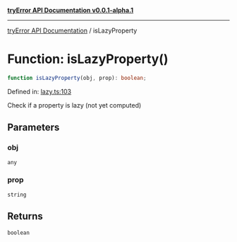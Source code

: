 [**tryError API Documentation v0.0.1-alpha.1**](../index.md)

***

[tryError API Documentation](../index.md) / isLazyProperty

# Function: isLazyProperty()

```ts
function isLazyProperty(obj, prop): boolean;
```

Defined in: [lazy.ts:103](https://github.com/oconnorjohnson/tryError/blob/e3ae0308069a4fba073f4543d527ad76373db795/src/lazy.ts#L103)

Check if a property is lazy (not yet computed)

## Parameters

### obj

`any`

### prop

`string`

## Returns

`boolean`
